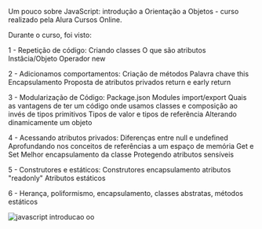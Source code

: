 Um pouco sobre JavaScript: introdução a Orientação a Objetos - curso realizado pela Alura Cursos Online.

Durante o curso, foi visto:

1 - Repetição de código:
Criando classes
O que são atributos
Instâcia/Objeto
Operador new

2 - Adicionamos comportamentos:
Criação de métodos
Palavra chave this
Encapsulamento
Proposta de atributos privados
return e early return

3 - Modularização de Código:
Package.json
Modules
import/export
Quais as vantagens de ter um código onde usamos classes e composição ao invés de tipos primitivos
Tipos de valor e tipos de referência
Alterando dinamicamente um objeto

4 - Acessando atributos privados:
Diferenças entre null e undefined
Aprofundando nos conceitos de referências a um espaço de memória
Get e Set
Melhor encapsulamento da classe
Protegendo atributos sensíveis

5 - Construtores e estáticos:
Construtores
encapsulamento
atributos "readonly"
Atributos estáticos

6 - Herança, poliformismo, encapsulamento, classes abstratas, métodos estáticos

![javascript introducao oo](https://user-images.githubusercontent.com/59096165/84824738-ca5b0600-aff6-11ea-8a79-437a136bb3d9.PNG)


